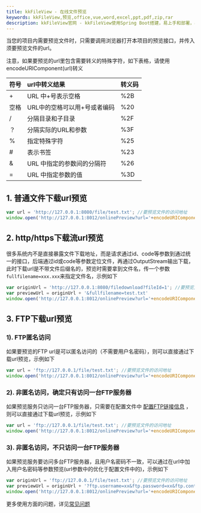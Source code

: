 ```yaml
---
title: kkFileView - 在线文件预览
keywords: kkFileView,预览,office,vue,word,excel,ppt,pdf,zip,rar
description: kkFileView官网 - kkFileView使用Spring Boot搭建，易上手和部署，基本支持主流办公文档的在线预览，如doc,docx,Excel,pdf,txt,zip,rar,图片等等
---
```

当您的项目内需要预览文件时，只需要调用浏览器打开本项目的预览接口，并传入须要预览文件的url。

注意，如果要预览的url里包含需要转义的特殊字符，如下表格，请使用encodeURIComponent(url)转义

| 符号 | url中转义结果                | 转义码 |
| :--- | :--------------------------- | :----- |
| +    | URL 中+号表示空格            | %2B    |
| 空格 | URL中的空格可以用+号或者编码 | %20    |
| /    | 分隔目录和子目录             | %2F    |
| ？   | 分隔实际的URL和参数          | %3F    |
| %    | 指定特殊字符                 | %25    |
| #    | 表示书签                     | %23    |
| &    | URL 中指定的参数间的分隔符   | %26    |
| =    | URL 中指定参数的值           | %3D    |

## 1. 普通文件下载url预览

```javascript
var url = 'http://127.0.0.1:8080/file/test.txt'; //要预览文件的访问地址
window.open('http://127.0.0.1:8012/onlinePreview?url='+encodeURIComponent(url));
```

## 2. http/https下载流url预览

很多系统内不是直接暴露文件下载地址，而是请求通过id、code等参数到通过统一的接口，后端通过id或code等参数定位文件，再通过OutputStream输出下载，此时下载url是不带文件后缀名的，预览时需要拿到文件名，传一个参数`fullfilename=xxx.xxx`来指定文件名，示例如下

```javascript
var originUrl = 'http://127.0.0.1:8080/filedownload?fileId=1'; //要预览文件的访问地址
var previewUrl = originUrl + '&fullfilename=test.txt'
window.open('http://127.0.0.1:8012/onlinePreview?url='+encodeURIComponent(previewUrl));
```

## 3. FTP下载url预览

### 1). FTP匿名访问

如果要预览的FTP url是可以匿名访问的（不需要用户名密码），则可以直接通过下载url预览，示例如下

```javascript
var url = 'ftp://127.0.0.1/file/test.txt'; //要预览文件的访问地址
window.open('http://127.0.0.1:8012/onlinePreview?url='+encodeURIComponent(url));
```

### 2). 非匿名访问，确定只有访问一台FTP服务器

如果预览服务只访问一台FTP服务器，只需要在配置文件中 [配置FTP链接信息](https://kkfileview.keking.cn/zh-cn/docs/config.html)  ，则可以直接通过下载url预览，示例如下

```javascript
var url = 'ftp://127.0.0.1/file/test.txt'; //要预览文件的访问地址
window.open('http://127.0.0.1:8012/onlinePreview?url='+encodeURIComponent(url));
```

### 3).  非匿名访问，不只访问一台FTP服务器

如果预览服务要访问多台FTP服务器，且用户名密码不一致，可以通过在url中加入用户名密码等参数预览(url参数中的优化于配置文件中的)，示例如下

```javascript
var originUrl = 'ftp://127.0.0.1/file/test.txt'; //要预览文件的访问地址
var previewUrl = originUrl + '?ftp.username=xx&ftp.password=xx&ftp.control.encoding=xx';
window.open('http://127.0.0.1:8012/onlinePreview?url='+encodeURIComponent(previewUrl));
```

更多使用方面的问题，详见[常见问题](https://kkfileview.keking.cn/zh-cn/docs/faq.html)
